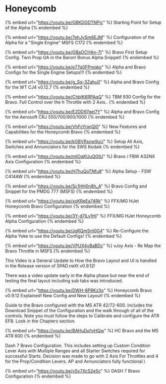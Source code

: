 # Honeycomb

{% embed url="https://youtu.be/GBKDGDTNPjc" %}
Starting Point for Setup of the Alpha
{% endembed %}

{% embed url="https://youtu.be/7ehJySm6EJM" %}
Configuration of the Alpha for a "Single Engine" MSFS C172
{% endembed %}



{% embed url="https://youtu.be/GBaOCHAn-7I" %}
Bravo First Setup Config.  Twin Prop GA in the Baron! Bonus Alpha Snippet!
{% endembed %}

{% embed url="https://youtu.be/e77q0FPmqko" %}
Alpha and Bravo Configs for the Single Engine Setups!!!
{% endembed %}



{% embed url="https://youtu.be/g_Sq-3Zahu0" %}
Alpha and Bravo Config for the WT CJ4 v0.12.7
{% endembed %}

{% embed url="https://youtu.be/ChblK6RPAqQ" %}
TBM 930 Config for the Bravo.  Full Control over the h Throttle with 2 Axis..
{% endembed %}

{% embed url="https://youtu.be/E2DD97qel7Y" %}
Alpha and Bravo Config for the Aerosoft CRJ 550/700/900/1000
{% endembed %}

{% embed url="https://youtu.be/VhFcYrwiQl0" %}
New Features and Capabilities for the Honeycomb Bravo
{% endembed %}

{% embed url="https://youtu.be/kGBVRsow9uU" %}
Setup All Axis, Switches and Annunciators for the SWS Kodaik
{% endembed %}

{% embed url="https://youtu.be/mIOqKUuQGtU" %}
Bravo / FBW A32NX Axis Configuration
{% endembed %}

{% embed url="https://youtu.be/H7huQoTNfu8" %}
Alpha Setup - FSW C414AW
{% endembed %}

{% embed url="https://youtu.be/Sc1HH0n8h_A" %}
Bravo Config and Snippet for the PMDG 777 (MSFS)
{% endembed %}

{% embed url="https://youtu.be/xoKReEa74Rk" %}
FFX/MG HJet Honeycomb Bravo Configuration
{% endembed %}

{% embed url="https://youtu.be/3Y-d7ILy1HI" %}
FFX/MG HJet Honeycomb Alpha Configuration
{% endembed %}

{% embed url="https://youtu.be/JqRQmSnt0G4" %}
Re-Configure the Alpha Yoke to use the Default Configs!
{% endembed %}

{% embed url="https://youtu.be/VPUX4vBaBDc" %}
vJoy Axis - Re Map the Bravo Throttle in MSFS
{% endembed %}

This Video is a General Update to How the Bravo Layout and UI is handled in the Release version of SPAD.neXt v0.9.12!

There was a video update early in the Alpha phase but near the end of testing the final layout including sub tabs was introduced.

{% embed url="https://youtu.be/DWH-8P8Kz3o" %}
Honeycomb Bravo v0.9.12 Explained! New Config and New Layout!
{% endembed %}

Guide to the Bravo configured with the MS ATR 42/72-600.  Includes the Download Snippet of the Configuration and the walk through of all of the controls.  Note you must follow the steps to Calibrate and configure the ATR EFB.  Look in the Chapters section.

{% embed url="https://youtu.be/BAHuDq1vHQw" %}
HC Bravo and the MS ATR 600
{% endembed %}

Dash 7 Bravo Configuration.  This includes setting up Custom Condition Lever Axis with Multiple Ranges and all Starter Switches required for successful Starts.  Decision was made to go with 2 Axis For Throttles and 4 for the Prop/Condition Levers.  AP and Annunciators fully functional.\


{% embed url="https://youtu.be/vSx7XcS2e5c" %}
DASH 7 Bravo Configuration
{% endembed %}

